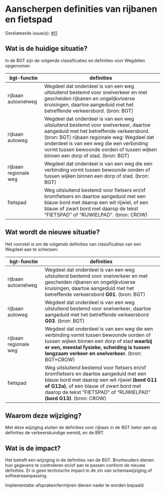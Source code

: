 # Aanscherpen definities van rijbanen en fietspad

Gerelateerde issue(s): [#11](https://github.com/Geonovum/IMGeo2018/issues/11)  

## Wat is de huidige situatie?

In de BGT zijn de volgende classificaties en definities voor Wegdelen opgenomen: 

|bgt-functie | definities |
|------------|------------|
| rijbaan autosnelweg | Wegdeel dat onderdeel is van een weg uitsluitend bestemd voor snelverkeer en met gescheiden rijbanen en ongelijkvloerse kruisingen, daartoe aangeduid met het betreffende verkeersbord. (bron: BGT) |
| rijbaan autoweg | Wegdeel dat onderdeel is van een weg uitsluitend bestemd voor snelverkeer, daartoe aangeduid met het betreffende verkeersbord. (bron: BGT) rijbaan regionale weg: Wegdeel dat onderdeel is van een weg die een verbinding vormt tussen bewoonde oorden of tussen wijken binnen een dorp of stad. (bron: BGT) |
| rijbaan regionale weg | Wegdeel dat onderdeel is van een weg die een verbinding vormt tussen bewoonde oorden of tussen wijken binnen een dorp of stad. (bron: BGT) |
| fietspad        | Weg uitsluitend bestemd voor fietsers en/of bromfietsers en daartoe aangeduid met een blauw bord met daarop een wit rijwiel, of een blauw of zwart bord met daarop de tekst “FIETSPAD” of “RIJWIELPAD”. (bron: CROW) |

## Wat wordt de nieuwe situatie?

Het voorstel is om de volgende definities van classificaties van een Wegdeel aan te scherpen:

|bgt-functie | definities |
|------------|------------|
| rijbaan autosnelweg |   Wegdeel dat onderdeel is van een weg uitsluitend bestemd voor snelverkeer en met gescheiden rijbanen en ongelijkvloerse kruisingen, daartoe aangeduid met het betreffende verkeersbord **G01**. (bron: BGT) |
| rijbaan autoweg        | Wegdeel dat onderdeel is van een weg uitsluitend bestemd voor snelverkeer, daartoe aangeduid met het betreffende verkeersbord **G03**. (bron: BGT) |
| rijbaan regionale weg  | Wegdeel dat onderdeel is van een weg die een verbinding vormt tussen bewoonde oorden of tussen wijken binnen een dorp of stad **waarbij er een, meestal fysieke, scheiding is tussen langzaam verkeer en snelverkeer.** (bron: BGT+CROW)  |
| fietspad               | Weg uitsluitend bestemd voor fietsers en/of bromfietsers en daartoe aangeduid met een blauw bord met daarop een wit rijwiel **(bord G11 of G12a)**, of een blauw of zwart bord met daarop de tekst “FIETSPAD” of “RIJWIELPAD” **(bord G13)**. (bron: CROW) |

## Waarom deze wijziging?

Met deze wijziging sluiten de definities voor rijbaan in de BGT beter aan op definities de verkeerskundige wereld, en de BRT.

## Wat is de impact?

Het betreft een wijziging in de definities van de BGT. Bronhouders dienen hun gegevens te controleren en/of aan te passen conform de nieuwe definities. Er is geen technische impact in de zin van schemawijziging of softwareaanpassing.

Implementatie-afspraken/termijnen dienen nader te worden bepaald.

